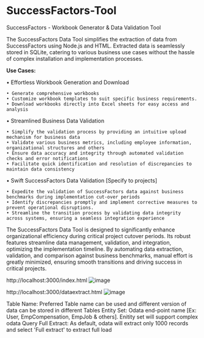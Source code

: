 # SuccessFactors-Tool
SuccessFactors - Workbook Generator & Data Validation Tool

The SuccessFactors Data Tool simplifies the extraction of data from SuccessFactors using Node.js and HTML. Extracted data is seamlessly stored in SQLite, catering to various business use cases without the hassle of complex installation and implementation processes.

**Use Cases:**

• Effortless Workbook Generation and Download

	• Generate comprehensive workbooks
	• Customize workbook templates to suit specific business requirements.
	• Download workbooks directly into Excel sheets for easy access and analysis

• Streamlined Business Data Validation

	• Simplify the validation process by providing an intuitive upload mechanism for business data 
	• Validate various business metrics, including employee information, organizational structures and others
	• Ensure data accuracy and integrity through automated validation checks and error notifications
	• Facilitate quick identification and resolution of discrepancies to maintain data consistency

• Swift SuccessFactors Data Validation [Specify to projects]

	• Expedite the validation of SuccessFactors data against business benchmarks during implementation cut-over periods
	• Identify discrepancies promptly and implement corrective measures to prevent operational disruptions.
	• Streamline the transition process by validating data integrity across systems, ensuring a seamless integration experience

The SuccessFactors Data Tool is designed to significantly enhance organizational efficiency during critical project cutover periods. Its robust features streamline data management, validation, and integration, optimizing the implementation timeline. By automating data extraction, validation, and comparison against business benchmarks, manual effort is greatly minimized, ensuring smooth transitions and driving success in critical projects.

http://localhost:3000/index.html
![image](https://github.com/selvagc/SuccessFactors-Tool/assets/164942993/4362b97c-31ca-44bd-bea6-77e37ae06be7)


http://localhost:3000/dataextract.html
![image](https://github.com/selvagc/SuccessFactors-Tool/assets/164942993/c2fe7134-2f85-44ee-9885-0e5f17ac0509)

Table Name: Preferred Table name can be used and different version of data can be stored in different Tables
Entity Set: Odata end-point name [Ex: User, EmpCompensation, EmpJob & others]. Enitity set will support complex odata Query
Full Extract: As default, odata will extract only 1000 records and select 'Full extract' to extract full load
